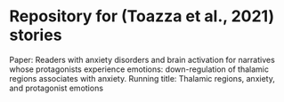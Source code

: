 # Repository for (Toazza et al., 2021) stories

Paper:
Readers with anxiety disorders and brain activation for narratives whose protagonists experience emotions: down-regulation of thalamic regions associates with anxiety.
Running title: Thalamic regions, anxiety, and protagonist emotions

